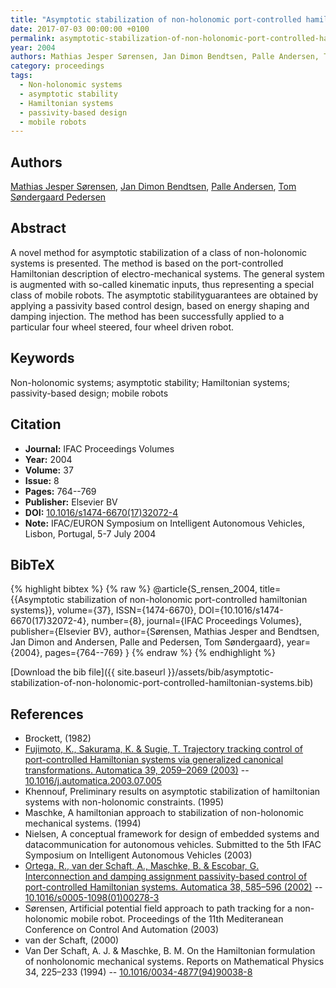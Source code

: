 ```yaml
---
title: "Asymptotic stabilization of non-holonomic port-controlled hamiltonian systems"
date: 2017-07-03 00:00:00 +0100
permalink: asymptotic-stabilization-of-non-holonomic-port-controlled-hamiltonian-systems
year: 2004
authors: Mathias Jesper Sørensen, Jan Dimon Bendtsen, Palle Andersen, Tom Søndergaard Pedersen
category: proceedings
tags:
  - Non-holonomic systems
  - asymptotic stability
  - Hamiltonian systems
  - passivity-based design
  - mobile robots
---
```

 
## Authors
[Mathias Jesper Sørensen](authors/mathias-jesper-sorensen), [Jan Dimon Bendtsen](authors/jan-dimon-bendtsen), [Palle Andersen](authors/palle-andersen), [Tom Søndergaard Pedersen](authors/tom-sondergaard-pedersen)
 
## Abstract
A novel method for asymptotic stabilization of a class of non-holonomic systems is presented. The method is based on the port-controlled Hamiltonian description of electro-mechanical systems. The general system is augmented with so-called kinematic inputs, thus representing a special class of mobile robots. The asymptotic stabilityguarantees are obtained by applying a passivity based control design, based on energy shaping and damping injection. The method has been successfully applied to a particular four wheel steered, four wheel driven robot.
 
## Keywords
Non-holonomic systems; asymptotic stability; Hamiltonian systems; passivity-based design; mobile robots
 
## Citation
- **Journal:** IFAC Proceedings Volumes
- **Year:** 2004
- **Volume:** 37
- **Issue:** 8
- **Pages:** 764--769
- **Publisher:** Elsevier BV
- **DOI:** [10.1016/s1474-6670(17)32072-4](https://doi.org/10.1016/s1474-6670(17)32072-4)
- **Note:** IFAC/EURON Symposium on Intelligent Autonomous Vehicles, Lisbon, Portugal, 5-7 July 2004
 
## BibTeX
{% highlight bibtex %}
{% raw %}
@article{S_rensen_2004,
  title={{Asymptotic stabilization of non-holonomic port-controlled hamiltonian systems}},
  volume={37},
  ISSN={1474-6670},
  DOI={10.1016/s1474-6670(17)32072-4},
  number={8},
  journal={IFAC Proceedings Volumes},
  publisher={Elsevier BV},
  author={Sørensen, Mathias Jesper and Bendtsen, Jan Dimon and Andersen, Palle and Pedersen, Tom Søndergaard},
  year={2004},
  pages={764--769}
}
{% endraw %}
{% endhighlight %}
 
[Download the bib file]({{ site.baseurl }}/assets/bib/asymptotic-stabilization-of-non-holonomic-port-controlled-hamiltonian-systems.bib)
 
## References
- Brockett, (1982)
- [Fujimoto, K., Sakurama, K. & Sugie, T. Trajectory tracking control of port-controlled Hamiltonian systems via generalized canonical transformations. Automatica 39, 2059–2069 (2003)](trajectory-tracking-control-of-port-controlled-hamiltonian-systems-via-generalized-canonical-transformations) -- [10.1016/j.automatica.2003.07.005](https://doi.org/10.1016/j.automatica.2003.07.005)
- Khennouf, Preliminary results on asymptotic stabilization of hamiltonian systems with non-holonomic constraints. (1995)
- Maschke, A hamiltonian approach to stabilization of non-holonomic mechanical systems. (1994)
- Nielsen, A conceptual framework for design of embedded systems and datacommunication for autonomous vehicles. Submitted to the 5th IFAC Symposium on Intelligent Autonomous Vehicles (2003)
- [Ortega, R., van der Schaft, A., Maschke, B. & Escobar, G. Interconnection and damping assignment passivity-based control of port-controlled Hamiltonian systems. Automatica 38, 585–596 (2002)](interconnection-and-damping-assignment-passivity-based-control-of-port-controlled-hamiltonian-systems) -- [10.1016/s0005-1098(01)00278-3](https://doi.org/10.1016/s0005-1098(01)00278-3)
- Sørensen, Artificial potential field approach to path tracking for a non-holonomic mobile robot. Proceedings of the 11th Mediteranean Conference on Control And Automation (2003)
- van der Schaft, (2000)
- Van Der Schaft, A. J. & Maschke, B. M. On the Hamiltonian formulation of nonholonomic mechanical systems. Reports on Mathematical Physics 34, 225–233 (1994) -- [10.1016/0034-4877(94)90038-8](https://doi.org/10.1016/0034-4877(94)90038-8)

